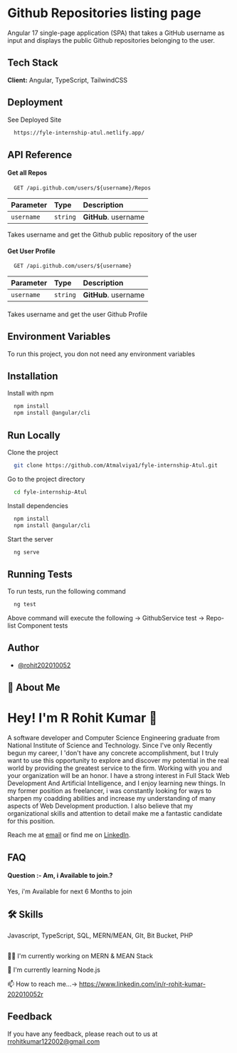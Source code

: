 
# Github Repositories listing page


Angular 17 single-page application (SPA) that takes a GitHub username as input and displays the public Github repositories belonging to the user.


## Tech Stack

**Client:** Angular, TypeScript, TailwindCSS


## Deployment

See Deployed Site

```bash
  https://fyle-internship-atul.netlify.app/
```


## API Reference

#### Get all Repos

```http
  GET /api.github.com/users/${username}/Repos
```

| Parameter | Type     | Description                |
| :-------- | :------- | :------------------------- |
| `username` | `string` | **GitHub**. username |

Takes username and get the Github public repository of the user

#### Get User Profile

```http
  GET /api.github.com/users/${username}

```

| Parameter | Type     | Description                       |
| :-------- | :------- | :-------------------------------- |
| `username`      | `string` | **GitHub**. username |

#### 

Takes username and get the user Github Profile


## Environment Variables

To run this project, you don not need any environment variables



## Installation

Install  with npm

```bash
  npm install 
  npm install @angular/cli
```
    
## Run Locally

Clone the project

```bash
  git clone https://github.com/Atmalviya1/fyle-internship-Atul.git
```

Go to the project directory

```bash
  cd fyle-internship-Atul
```

Install dependencies

```bash
  npm install
  npm install @angular/cli
```

Start the server

```bash
  ng serve
```


## Running Tests

To run tests, run the following command

```bash
  ng test
```
Above command will execute the following
  -> GithubService test
  -> Repo-list Component tests


## Author

- [@rohit202010052](https://github.com/rohit202010052)





## 🚀 About Me

# Hey! I'm R Rohit Kumar 👋

A software developer and Computer Science Engineering graduate from National Institute of Science and Technology. 
Since I've only Recently begun my career, I 'don't have any concrete accomplishment, but I truly want to use this opportunity to explore and discover my potential in the real world by providing the greatest service to the firm. Working with you and your organization will be an honor. I have a strong interest in Full Stack Web Development And Artificial Intelligence, and I enjoy learning new things. In my former position as freelancer, i was constantly looking for ways to sharpen my coadding abilities and increase my understanding of many aspects of Web Development production. I also believe  that my organizational skills and attention to detail make me a fantastic candidate for this position. 

Reach me at [email](mailto:rrohitkumar122002@gmail.com) or find me on [LinkedIn](https://www.linkedin.com/in/r-rohit-kumar-202010052r).



## FAQ

#### Question :-  Am, i Available to join.?

Yes, i'm Available for next 6 Months to join



## 🛠 Skills
Javascript, TypeScript, SQL, MERN/MEAN, GIt, Bit Bucket, PHP


## 
👩‍💻 I'm currently working on MERN & MEAN Stack

🧠 I'm currently learning Node.js

📫 How to reach me...-> https://www.linkedin.com/in/r-rohit-kumar-202010052r



## Feedback

If you have any feedback, please reach out to us at rrohitkumar122002@gmail.com

